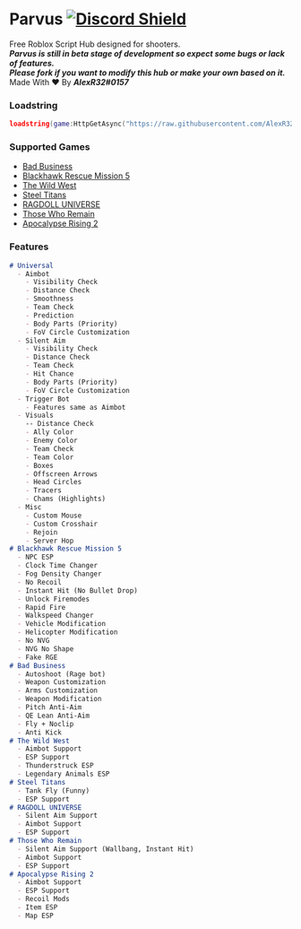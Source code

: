 # Parvus [![Discord Shield](https://discordapp.com/api/guilds/958056630321303602/widget.png)](https://discord.gg/sYqDpbPYb7)
Free Roblox Script Hub designed for shooters.  
***Parvus is still in beta stage of development so expect some bugs or lack of features.***  
***Please fork if you want to modify this hub or make your own based on it.***  
Made With :heart: By ***AlexR32#0157***  
### Loadstring
```lua
loadstring(game:HttpGetAsync("https://raw.githubusercontent.com/AlexR32/Parvus/main/Loader.lua"))()
```
### Supported Games
- [Bad Business](https://www.roblox.com/games/3233893879/)
- [Blackhawk Rescue Mission 5](https://www.roblox.com/games/2916899287/)
- [The Wild West](https://www.roblox.com/games/2317712696/)
- [Steel Titans](https://www.roblox.com/games/4746041618/)
- [RAGDOLL UNIVERSE](https://www.roblox.com/games/1466995005/)
- [Those Who Remain](https://www.roblox.com/games/488667523/)
- [Apocalypse Rising 2](https://www.roblox.com/games/863266079/)
### Features
```markdown
# Universal
  - Aimbot
    - Visibility Check
    - Distance Check
    - Smoothness
    - Team Check
    - Prediction
    - Body Parts (Priority)
    - FoV Circle Customization
  - Silent Aim
    - Visibility Check
    - Distance Check
    - Team Check
    - Hit Chance
    - Body Parts (Priority)
    - FoV Circle Customization
  - Trigger Bot
    - Features same as Aimbot
  - Visuals
    -- Distance Check
    - Ally Color
    - Enemy Color
    - Team Check
    - Team Color
    - Boxes
    - Offscreen Arrows
    - Head Circles
    - Tracers
    - Chams (Highlights)
  - Misc
    - Custom Mouse
    - Custom Crosshair
    - Rejoin
    - Server Hop
# Blackhawk Rescue Mission 5
  - NPC ESP
  - Clock Time Changer
  - Fog Density Changer
  - No Recoil
  - Instant Hit (No Bullet Drop)
  - Unlock Firemodes
  - Rapid Fire
  - Walkspeed Changer
  - Vehicle Modification
  - Helicopter Modification
  - No NVG
  - NVG No Shape
  - Fake RGE
# Bad Business
  - Autoshoot (Rage bot)
  - Weapon Customization
  - Arms Customization
  - Weapon Modification
  - Pitch Anti-Aim
  - QE Lean Anti-Aim
  - Fly + Noclip
  - Anti Kick
# The Wild West
  - Aimbot Support
  - ESP Support
  - Thunderstruck ESP
  - Legendary Animals ESP
# Steel Titans
  - Tank Fly (Funny)
  - ESP Support
# RAGDOLL UNIVERSE
  - Silent Aim Support
  - Aimbot Support
  - ESP Support
# Those Who Remain
  - Silent Aim Support (Wallbang, Instant Hit)
  - Aimbot Support
  - ESP Support
# Apocalypse Rising 2
  - Aimbot Support
  - ESP Support
  - Recoil Mods
  - Item ESP
  - Map ESP
```
